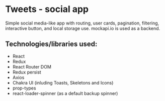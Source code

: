 # Tweets - social app

Simple social media-like app with routing, user cards, pagination, filtering,
interactive button, and local storage use. mockapi.io is used as a backend.

## Technologies/libraries used:

- React
- Redux
- React Router DOM
- Redux persist
- Axios
- Chakra UI (inluding Toasts, Skeletons and Icons)
- prop-types
- react-loader-spinner (as a default backup spinner)
